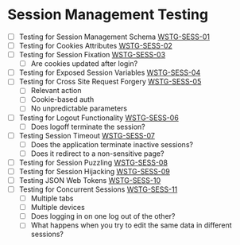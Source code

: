 # Session Management Testing

- [ ] Testing for Session Management Schema [WSTG-SESS-01](https://owasp.org/www-project-web-security-testing-guide/latest/4-Web_Application_Security_Testing/06-Session_Management_Testing/01-Testing_for_Session_Management_Schema)
- [ ] Testing for Cookies Attributes [WSTG-SESS-02](https://owasp.org/www-project-web-security-testing-guide/latest/4-Web_Application_Security_Testing/06-Session_Management_Testing/02-Testing_for_Cookies_Attributes)
- [ ] Testing for Session Fixation [WSTG-SESS-03](https://owasp.org/www-project-web-security-testing-guide/latest/4-Web_Application_Security_Testing/06-Session_Management_Testing/03-Testing_for_Session_Fixation)
	- [ ] Are cookies updated after login?
- [ ] Testing for Exposed Session Variables [WSTG-SESS-04](https://owasp.org/www-project-web-security-testing-guide/latest/4-Web_Application_Security_Testing/06-Session_Management_Testing/04-Testing_for_Exposed_Session_Variables)
- [ ] Testing for Cross Site Request Forgery [WSTG-SESS-05](https://owasp.org/www-project-web-security-testing-guide/latest/4-Web_Application_Security_Testing/06-Session_Management_Testing/05-Testing_for_Cross_Site_Request_Forgery)
	- [ ] Relevant action
	- [ ] Cookie-based auth
	- [ ] No unpredictable parameters
- [ ] Testing for Logout Functionality [WSTG-SESS-06](https://owasp.org/www-project-web-security-testing-guide/latest/4-Web_Application_Security_Testing/06-Session_Management_Testing/06-Testing_for_Logout_Functionality)
	- [ ] Does logoff terminate the session?
- [ ] Testing Session Timeout [WSTG-SESS-07](https://owasp.org/www-project-web-security-testing-guide/latest/4-Web_Application_Security_Testing/06-Session_Management_Testing/07-Testing_Session_Timeout)
	- [ ] Does the application terminate inactive sessions?
	- [ ] Does it redirect to a non-sensitive page? 
- [ ] Testing for Session Puzzling [WSTG-SESS-08](https://owasp.org/www-project-web-security-testing-guide/latest/4-Web_Application_Security_Testing/06-Session_Management_Testing/08-Testing_for_Session_Puzzling)
- [ ] Testing for Session Hijacking [WSTG-SESS-09](https://owasp.org/www-project-web-security-testing-guide/latest/4-Web_Application_Security_Testing/06-Session_Management_Testing/09-Testing_for_Session_Hijacking)
- [ ] Testing JSON Web Tokens [WSTG-SESS-10](https://owasp.org/www-project-web-security-testing-guide/latest/4-Web_Application_Security_Testing/06-Session_Management_Testing/10-Testing_JSON_Web_Tokens)
- [ ] Testing for Concurrent Sessions [WSTG-SESS-11](https://owasp.org/www-project-web-security-testing-guide/latest/4-Web_Application_Security_Testing/06-Session_Management_Testing/11-Testing_for_Concurrent_Sessions)
	- [ ] Multiple tabs
	- [ ] Multiple devices
	- [ ] Does logging in on one log out of the other?
	- [ ] What happens when you try to edit the same data in different sessions?
